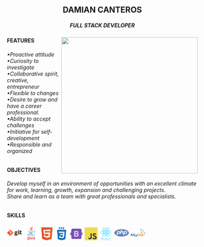 <h2 align="center">DAMIAN CANTEROS</h2>
<h5 align="center">FULL STACK DEVELOPER</h5>
<div align="left" width="360" height="360"> 

<img src= "https://user-images.githubusercontent.com/109114128/194421366-81e9dfda-c1bb-4cf1-88ab-1ca323003d3f.png" align="right" width="360" height="360">

  <h4>FEATURES</h4>

  <h6>•Proactive attitude<br>
  •Curiosity to investigate<br> 
  •Collaborative spirit, creative, entrepreneur<br> 
  •Flexible to changes<br>
  •Desire to grow and have a career professional.<br> 
  •Ability to accept challenges<br> 
  •Initiative for self-development<br> 
  •Responsible and organized</h6>
  
  <h4>OBJECTIVES</h4>
  <h6>Develop myself in an environment of opportunities with an excellent climate<br> 
  for work, learning, growth, expansion and challenging projects.<br> 
  Share and learn as a team with great professionals and specialists.</h6>
  
  <h4>SKILLS</h4>
  <img src= "https://github.com/devicons/devicon/blob/master/icons/git/git-original-wordmark.svg" width="40" height="40">

  <img src= "https://github.com/devicons/devicon/blob/master/icons/java/java-original-wordmark.svg" width="40" height="40">

  <img src= "https://github.com/devicons/devicon/blob/master/icons/html5/html5-original.svg" width="35" height="35">

 <img src= "https://github.com/devicons/devicon/blob/master/icons/css3/css3-plain-wordmark.svg" width="35" height="35">

 <img src= "https://github.com/devicons/devicon/blob/master/icons/bootstrap/bootstrap-plain.svg" width="35" height="35">

 <img src= "https://github.com/devicons/devicon/blob/master/icons/javascript/javascript-original.svg" width="35" height="35">

 <img src= "https://github.com/devicons/devicon/blob/master/icons/react/react-original-wordmark.svg" width="35" height="35">

 <img src= "https://github.com/devicons/devicon/blob/master/icons/php/php-plain.svg" width="40" height="40">

 <img src= "https://github.com/devicons/devicon/blob/master/icons/mysql/mysql-original-wordmark.svg" width="40" height="40">

</div>
